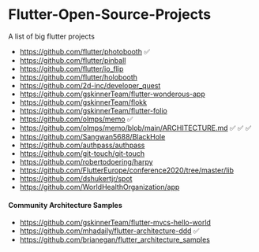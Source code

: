 # Flutter-Open-Source-Projects
A list of big flutter projects

- https://github.com/flutter/photobooth ✅
- https://github.com/flutter/pinball
- https://github.com/flutter/io_flip
- https://github.com/flutter/holobooth
- https://github.com/2d-inc/developer_quest
- https://github.com/gskinnerTeam/flutter-wonderous-app
- https://github.com/gskinnerTeam/flokk
- https://github.com/gskinnerTeam/flutter-folio
- https://github.com/olmps/memo ✅
- https://github.com/olmps/memo/blob/main/ARCHITECTURE.md ✅ ✅ ✅
- https://github.com/Sangwan5688/BlackHole
- https://github.com/authpass/authpass
- https://github.com/git-touch/git-touch
- https://github.com/robertodoering/harpy
- https://github.com/FlutterEurope/conference2020/tree/master/lib
- https://github.com/dshukertjr/spot
- https://github.com/WorldHealthOrganization/app

#### Community Architecture Samples
- https://github.com/gskinnerTeam/flutter-mvcs-hello-world
- https://github.com/mhadaily/flutter-architecture-ddd ✅
- https://github.com/brianegan/flutter_architecture_samples 
